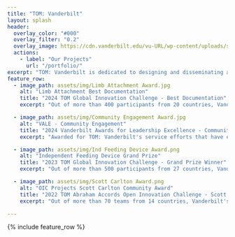 ```yaml
---
title: "TOM: Vanderbilt"
layout: splash
header:
  overlay_color: "#000"
  overlay_filter: "0.2"
  overlay_image: https://cdn.vanderbilt.edu/vu-URL/wp-content/uploads/sites/291/2019/08/19174104/600x600-WondryAutumn.jpg
  actions:
    - label: "Our Projects"
      url: "/portfolio/"
excerpt: "TOM: Vanderbilt is dedicated to designing and disseminating accessible, open source solutions for individuals with disabilities and other unmet needs at no cost."
feature_row:
  - image_path: assets/img/Limb Attachment Award.jpg
    alt: "Limb Attachment Best Documentation"
    title: "2024 TOM Global Innovation Challenge - Best Documentation"
    excerpt: "Out of more than 400 participants from 20 countries, Vanderbilt's Limb Attachment with Interchangeable Implements was awarded Best Documentation."

  - image_path: assets/img/Community Engagement Award.jpg
    alt: "VALE - Community Engagement"
    title: "2024 Vanderbilt Awards for Leadership Excellence - Community Engagement"
    excerpt: "Awarded for TOM: Vanderbilt's service efforts that have engaged the local, national, and global community with the intention of creating meaningful and sustainable change."

  - image_path: assets/img/Ind Feeding Device Award.png
    alt: "Independent Feeding Device Grand Prize"
    title: "2023 TOM Global Innovation Challenge - Grand Prize Winner"
    excerpt: "Out of more than 500 participants from 27 countries, Vanderbilt's Independent Feeding Device was awarded the Grand Prize."

  - image_path: assets/img/Scott Carlton Award.png
    alt: "OIC Projects Scott Carlton Community Award"
    title: "2022 TOM Abraham Accords Open Innovation Challenge - Scott Carlton Community Award"
    excerpt: "Out of more than 70 teams from 14 countries, Vanderbilt's One Handed Flute Prosthesis and Independent Feeding Tube Device were awarded the Scott Carlton Community Award for exemplifing empathy, community, and humanity."

---
```


{% include feature_row %}

